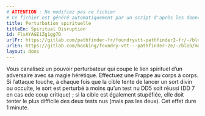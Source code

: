```yaml
---
# ATTENTION : Ne modifiez pas ce fichier
# Ce fichier est généré automatiquement par un script d'après les données du module Foundry VTT officiel et de sa traduction
title: Perturbation spirituelle
titleEn: Spiritual Disruption
id: FlsAYAGEiZg1gg7D
urlFr: https://gitlab.com/pathfinder-fr/foundryvtt-pathfinder2-fr/-/blob/master/data/feats/FlsAYAGEiZg1gg7D.htm
urlEn: https://gitlab.com/hooking/foundry-vtt---pathfinder-2e/-/blob/master/packs/data/feats.db/spiritual-disruption.json
layout: dons
---
```

Vous canalisez un pouvoir perturbateur qui coupe le lien spirituel d’un adversaire avec sa magie hérétique. Effectuez une Frappe au corps à corps. Si l’attaque touche, à chaque fois que la cible tente de lancer un sort divin ou occulte, le sort est perturbé à moins qu’un test nu DD5 soit réussi (DD 7 en cas ede coup critique) ; si la cible est également stupéfiée, elle doit tenter le plus difficile des deux tests nus (mais pas les deux). Cet effet dure 1 minute.
